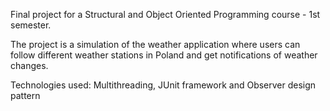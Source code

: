 Final project for a Structural and Object Oriented Programming course - 1st semester.

The project is a simulation of the weather application where users can follow different weather stations in Poland and get notifications of weather changes.

Technologies used: Multithreading, JUnit framework and Observer design pattern
